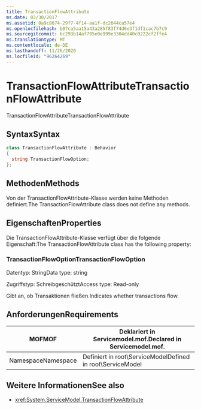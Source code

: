 ```yaml
---
title: TransactionFlowAttribute
ms.date: 03/30/2017
ms.assetid: 0a9c8674-29f7-4f14-aa1f-dc2644ca57e4
ms.openlocfilehash: b07ca5aa15a43a285f83f74d6e3f1df1cac7b7c9
ms.sourcegitcommit: bc293b14af795e0e999e3304dd40c0222cf2ffe4
ms.translationtype: MT
ms.contentlocale: de-DE
ms.lasthandoff: 11/26/2020
ms.locfileid: "96264269"
---
```

# <a name="transactionflowattribute"></a><span data-ttu-id="cc313-102">TransactionFlowAttribute</span><span class="sxs-lookup"><span data-stu-id="cc313-102">TransactionFlowAttribute</span></span>

<span data-ttu-id="cc313-103">TransactionFlowAttribute</span><span class="sxs-lookup"><span data-stu-id="cc313-103">TransactionFlowAttribute</span></span>  
  
## <a name="syntax"></a><span data-ttu-id="cc313-104">Syntax</span><span class="sxs-lookup"><span data-stu-id="cc313-104">Syntax</span></span>  
  
```csharp
class TransactionFlowAttribute : Behavior  
{  
  string TransactionFlowOption;  
};  
```  
  
## <a name="methods"></a><span data-ttu-id="cc313-105">Methoden</span><span class="sxs-lookup"><span data-stu-id="cc313-105">Methods</span></span>  

 <span data-ttu-id="cc313-106">Von der TransactionFlowAttribute-Klasse werden keine Methoden definiert.</span><span class="sxs-lookup"><span data-stu-id="cc313-106">The TransactionFlowAttribute class does not define any methods.</span></span>  
  
## <a name="properties"></a><span data-ttu-id="cc313-107">Eigenschaften</span><span class="sxs-lookup"><span data-stu-id="cc313-107">Properties</span></span>  

 <span data-ttu-id="cc313-108">Die TransactionFlowAttribute-Klasse verfügt über die folgende Eigenschaft:</span><span class="sxs-lookup"><span data-stu-id="cc313-108">The TransactionFlowAttribute class has the following property:</span></span>  
  
### <a name="transactionflowoption"></a><span data-ttu-id="cc313-109">TransactionFlowOption</span><span class="sxs-lookup"><span data-stu-id="cc313-109">TransactionFlowOption</span></span>  

 <span data-ttu-id="cc313-110">Datentyp: String</span><span class="sxs-lookup"><span data-stu-id="cc313-110">Data type: string</span></span>  
  
 <span data-ttu-id="cc313-111">Zugriffstyp: Schreibgeschützt</span><span class="sxs-lookup"><span data-stu-id="cc313-111">Access type: Read-only</span></span>  
  
 <span data-ttu-id="cc313-112">Gibt an, ob Transaktionen fließen.</span><span class="sxs-lookup"><span data-stu-id="cc313-112">Indicates whether transactions flow.</span></span>  
  
## <a name="requirements"></a><span data-ttu-id="cc313-113">Anforderungen</span><span class="sxs-lookup"><span data-stu-id="cc313-113">Requirements</span></span>  
  
|<span data-ttu-id="cc313-114">MOF</span><span class="sxs-lookup"><span data-stu-id="cc313-114">MOF</span></span>|<span data-ttu-id="cc313-115">Deklariert in Servicemodel.mof.</span><span class="sxs-lookup"><span data-stu-id="cc313-115">Declared in Servicemodel.mof.</span></span>|  
|---------|-----------------------------------|  
|<span data-ttu-id="cc313-116">Namespace</span><span class="sxs-lookup"><span data-stu-id="cc313-116">Namespace</span></span>|<span data-ttu-id="cc313-117">Definiert in root\ServiceModel</span><span class="sxs-lookup"><span data-stu-id="cc313-117">Defined in root\ServiceModel</span></span>|  
  
## <a name="see-also"></a><span data-ttu-id="cc313-118">Weitere Informationen</span><span class="sxs-lookup"><span data-stu-id="cc313-118">See also</span></span>

- <xref:System.ServiceModel.TransactionFlowAttribute>
